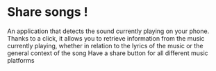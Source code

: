 # Share songs !

An application that detects the sound currently playing on your phone. 
Thanks to a click, it allows you to retrieve information from the music currently playing, whether in relation to the lyrics of the music or the general context of the song Have a share button for all different music platforms

